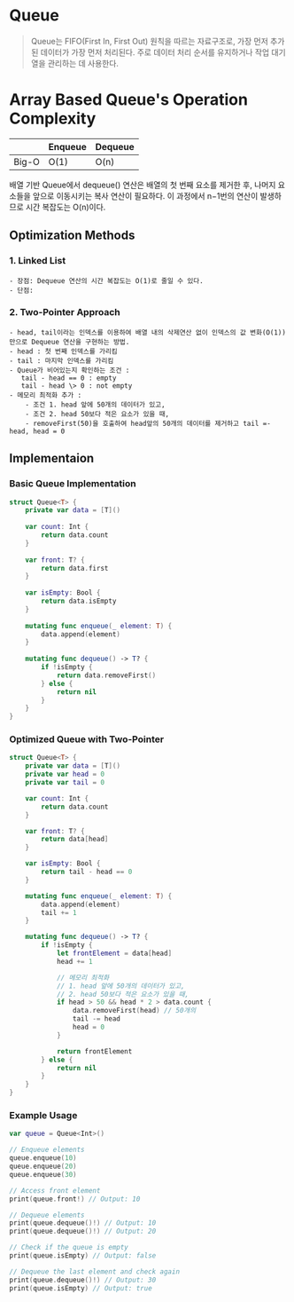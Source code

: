 # Queue

> Queue는 FIFO(First In, First Out) 원칙을 따르는 자료구조로, 가장 먼저 추가된 데이터가 가장 먼저 처리된다. 주로 데이터 처리 순서를 유지하거나 작업 대기열을 관리하는 데 사용한다.

# Array Based Queue's Operation Complexity
||Enqueue|Dequeue|
|---|---|---|
|Big-O|O(1)|O(n)|

배열 기반 Queue에서 dequeue() 연산은 배열의 첫 번째 요소를 제거한 후, 나머지 요소들을 앞으로 이동시키는 복사 연산이 필요하다. 이 과정에서 n−1번의 연산이 발생하므로 시간 복잡도는 O(n)이다.

## Optimization Methods
### 1. Linked List
    - 장점: Dequeue 연산의 시간 복잡도는 O(1)로 줄일 수 있다.
    - 단점:
### 2. Two-Pointer Approach
    - head, tail이라는 인덱스를 이용하여 배열 내의 삭제연산 없이 인덱스의 값 변화(O(1))만으로 Dequeue 연산을 구현하는 방법.
    - head : 첫 번째 인덱스를 가리킴
    - tail : 마지막 인덱스를 가리킴
    - Queue가 비어있는지 확인하는 조건 : 
       tail - head == 0 : empty
       tail - head \> 0 : not empty
    - 메모리 최적화 추가 :
        - 조건 1. head 앞에 50개의 데이터가 있고,
        - 조건 2. head 50보다 적은 요소가 있을 때,
        - removeFirst(50)을 호출하여 head앞의 50개의 데이터를 제거하고 tail =- head, head = 0

## Implementaion

### Basic Queue Implementation
```swift
struct Queue<T> {
    private var data = [T]()
    
    var count: Int {
        return data.count
    }
    
    var front: T? {
        return data.first
    }
    
    var isEmpty: Bool {
        return data.isEmpty
    }
    
    mutating func enqueue(_ element: T) {
        data.append(element)
    }
    
    mutating func dequeue() -> T? {
        if !isEmpty {
            return data.removeFirst()
        } else {
            return nil
        }
    }
}
```

### Optimized Queue with Two-Pointer
```swift
struct Queue<T> {
    private var data = [T]() 
    private var head = 0
    private var tail = 0

    var count: Int {
        return data.count
    }

    var front: T? {
        return data[head]
    }

    var isEmpty: Bool {
        return tail - head == 0 
    }

    mutating func enqueue(_ element: T) {
        data.append(element)
        tail += 1
    }

    mutating func dequeue() -> T? {
        if !isEmpty {
            let frontElement = data[head]
            head += 1

            // 메모리 최적화
            // 1. head 앞에 50개의 데이터가 있고,
            // 2. head 50보다 적은 요소가 있을 때,
            if head > 50 && head * 2 > data.count {
                data.removeFirst(head) // 50개의 
                tail -= head
                head = 0
            }

            return frontElement
        } else {
            return nil
        }
    }
}
```

### Example Usage
```swift
var queue = Queue<Int>()

// Enqueue elements
queue.enqueue(10)
queue.enqueue(20)
queue.enqueue(30)

// Access front element
print(queue.front!) // Output: 10

// Dequeue elements
print(queue.dequeue()!) // Output: 10
print(queue.dequeue()!) // Output: 20

// Check if the queue is empty
print(queue.isEmpty) // Output: false

// Dequeue the last element and check again
print(queue.dequeue()!) // Output: 30
print(queue.isEmpty) // Output: true
```